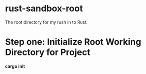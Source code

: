 # rust-sandbox-root
The root directory for my rush in to Rust.

# Step one: Initialize Root Working Directory for Project
#### cargo init
